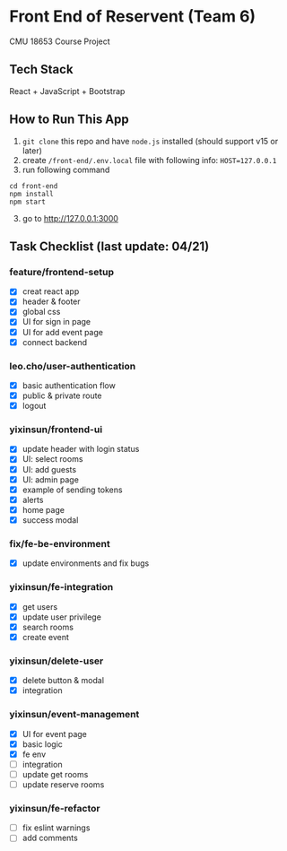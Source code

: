 # Front End of Reservent (Team 6)

CMU 18653 Course Project

## Tech Stack

React + JavaScript + Bootstrap

## How to Run This App

1. `git clone` this repo and have `node.js` installed (should support v15 or later)
2. create `/front-end/.env.local` file with following info: `HOST=127.0.0.1`
3. run following command

```
cd front-end
npm install
npm start
```

3. go to http://127.0.0.1:3000

## Task Checklist (last update: 04/21)

### feature/frontend-setup

- [x] creat react app
- [x] header & footer
- [x] global css
- [x] UI for sign in page
- [x] UI for add event page
- [x] connect backend

### leo.cho/user-authentication

- [x] basic authentication flow
- [x] public & private route
- [x] logout

### yixinsun/frontend-ui

- [x] update header with login status
- [x] UI: select rooms
- [x] UI: add guests
- [x] UI: admin page
- [x] example of sending tokens
- [x] alerts
- [x] home page
- [x] success modal

### fix/fe-be-environment

- [x] update environments and fix bugs

### yixinsun/fe-integration

- [x] get users
- [x] update user privilege
- [x] search rooms
- [x] create event

### yixinsun/delete-user

- [x] delete button & modal
- [x] integration

### yixinsun/event-management

- [x] UI for event page
- [x] basic logic
- [x] fe env
- [ ] integration
- [ ] update get rooms
- [ ] update reserve rooms

### yixinsun/fe-refactor

- [ ] fix eslint warnings
- [ ] add comments
